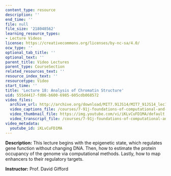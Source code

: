 ```yaml
---
content_type: resource
description: ''
end_time: ''
file: null
file_size: '218048562'
learning_resource_types:
- Lecture Videos
license: https://creativecommons.org/licenses/by-nc-sa/4.0/
ocw_type: ''
optional_tab_title: ''
optional_text: ''
parent_title: Video Lectures
parent_type: CourseSection
related_resources_text: ''
resource_index_text: ''
resourcetype: Video
start_time: ''
title: 'Lecture 18: Analysis of Chromatin Structure'
uid: 555d4417-fd06-b600-6985-605cdb068572
video_files:
  archive_url: http://archive.org/download/MIT7.91JS14/MIT7_91JS14_lec18_300k.mp4
  video_captions_file: /courses/7-91j-foundations-of-computational-and-systems-biology-spring-2014/bb9b6b2710725aa0a5d220d85a356c3e_iKLvCuFD1MA.vtt
  video_thumbnail_file: https://img.youtube.com/vi/iKLvCuFD1MA/default.jpg
  video_transcript_file: /courses/7-91j-foundations-of-computational-and-systems-biology-spring-2014/7e9cdba57d55122387a50a4d4addab74_iKLvCuFD1MA.pdf
video_metadata:
  youtube_id: iKLvCuFD1MA
---
```


**Description:** This lecture begins with the epigenetic state, which regulates gene function without changing DNA. Then, how to estimate the protein occupancy of the genome via computational methods. Lastly, how to map enhancers to their regulatory targets.

**Instructor:** Prof. David Gifford

